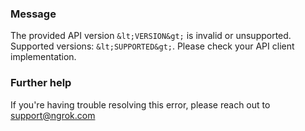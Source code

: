 
### Message
The provided API version `&lt;VERSION&gt;` is invalid or unsupported. Supported versions: `&lt;SUPPORTED&gt;`. Please check your API client implementation.

### Further help
If you're having trouble resolving this error, please reach out to [support@ngrok.com](mailto:support@ngrok.com?subject=Help%20with%20ERR_NGROK_217)


